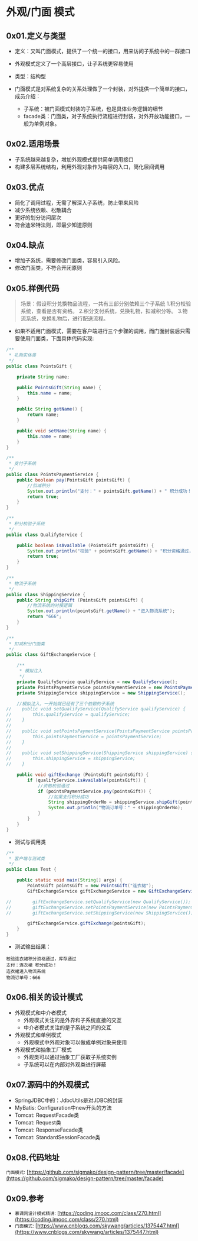 # 外观/门面 模式

## 0x01.定义与类型

- 定义：又叫门面模式，提供了一个统一的接口，用来访问子系统中的一群接口
- 外观模式定义了一个高层接口，让子系统更容易使用
- 类型：结构型

- 门面模式是对系统复杂的关系处理做了一个封装，对外提供一个简单的接口，成员介绍：
  - 子系统：被门面模式封装的子系统，也是具体业务逻辑的细节
  - facade类：门面类，对子系统执行流程进行封装，对外开放功能接口，一般为单例对象。

## 0x02.适用场景

- 子系统越来越复杂，增加外观模式提供简单调用接口
- 构建多层系统结构，利用外观对象作为每层的入口，简化层间调用

## 0x03.优点

- 简化了调用过程，无需了解深入子系统，防止带来风险
- 减少系统依赖、松散耦合
- 更好的划分访问层次
- 符合迪米特法则，即最少知道原则

## 0x04.缺点

- 增加子系统，需要修改门面类，容易引入风险。
- 修改门面类，不符合开闭原则

## 0x05.样例代码

> 场景：假设积分兑换物品流程，一共有三部分别依赖三个子系统
> 1.积分校验系统，查看是否有资格。
> 2.积分支付系统，兑换礼物，扣减积分等。
> 3.物流系统，兑换礼物后，进行配送流程。

- 如果不适用门面模式，需要在客户端进行三个步骤的调用，而门面封装后只需要使用门面类，下面具体代码实现:

```java
/**
 * 礼物实体类
 */
public class PointsGift {

    private String name;

    public PointsGift(String name) {
        this.name = name;
    }

    public String getName() {
        return name;
    }

    public void setName(String name) {
        this.name = name;
    }
}

/**
 * 支付子系统
 */
public class PointsPaymentService {
    public boolean pay(PointsGift pointsGift) {
        //扣减积分
        System.out.println("支付：" + pointsGift.getName() + " 积分成功！");
        return true;
    }
}

/**
 * 积分校验子系统
 */
public class QualifyService {

    public boolean isAvailable (PointsGift pointsGift) {
        System.out.println("校验" + pointsGift.getName() + "积分资格通过，库存通过");
        return true;
    }
}

/**
 * 物流子系统
 */
public class ShippingService {
    public String shipGift (PointsGift pointsGift) {
        //物流系统的对接逻辑
        System.out.println(pointsGift.getName() + "进入物流系统");
        return "666";
    }
}

/**
 * 扣减积分门面类
 */
public class GiftExchangeService {

    /**
     * 模拟注入
     */
    private QualifyService qualifyService = new QualifyService();
    private PointsPaymentService pointsPaymentService = new PointsPaymentService();
    private ShippingService shippingService = new ShippingService();

    //模拟注入，一开始就已经有了三个依赖的子系统
//    public void setQualifyService(QualifyService qualifyService) {
//        this.qualifyService = qualifyService;
//    }
//
//    public void setPointsPaymentService(PointsPaymentService pointsPaymentService) {
//        this.pointsPaymentService = pointsPaymentService;
//    }
//
//    public void setShippingService(ShippingService shippingService) {
//        this.shippingService = shippingService;
//    }

    public void giftExchange (PointsGift pointsGift) {
        if (qualifyService.isAvailable(pointsGift)) {
            //资格校验通过
            if (pointsPaymentService.pay(pointsGift)) {
                //如果支付积分成功
                String shippingOrderNo = shippingService.shipGift(pointsGift);
                System.out.println("物流订单号：" + shippingOrderNo);
            }
        }
    }
}
```

- 测试与调用类

```java
/**
 * 客户端与测试类
 */
public class Test {

    public static void main(String[] args) {
        PointsGift pointsGift = new PointsGift("连衣裙");
        GiftExchangeService giftExchangeService = new GiftExchangeService();

//        giftExchangeService.setQualifyService(new QualifyService());
//        giftExchangeService.setPointsPaymentService(new PointsPaymentService());
//        giftExchangeService.setShippingService(new ShippingService());

        giftExchangeService.giftExchange(pointsGift);
    }
}
```

- 测试输出结果：

```log
校验连衣裙积分资格通过，库存通过
支付：连衣裙 积分成功！
连衣裙进入物流系统
物流订单号：666
```


## 0x06.相关的设计模式

- 外观模式和中介者模式
  - 外观模式关注的是外界和子系统直接的交互
  - 中介者模式关注的是子系统之间的交互
- 外观模式和单例模式
  - 外观模式中外观对象可以做成单例对象来使用
- 外观模式和抽象工厂模式
  - 外观类可以通过抽象工厂获取子系统实例
  - 子系统可以在内部对外观类进行屏蔽

## 0x07.源码中的外观模式

- SpringJDBC中的：JdbcUtils是对JDBC的封装
- MyBatis: Configuration中new开头的方法
- Tomcat: RequestFacade类
- Tomcat: Request类
- Tomcat: ResponseFacade类
- Tomcat: StandardSessionFacade类

## 0x08.代码地址

`门面模式`: [https://github.com/sigmako/design-pattern/tree/master/facade](https://github.com/sigmako/design-pattern/tree/master/facade)

## 0x09.参考

- `慕课网设计模式精讲`: [https://coding.imooc.com/class/270.html](https://coding.imooc.com/class/270.html)
- `门面模式`: [https://www.cnblogs.com/skywang/articles/1375447.html](https://www.cnblogs.com/skywang/articles/1375447.html)
